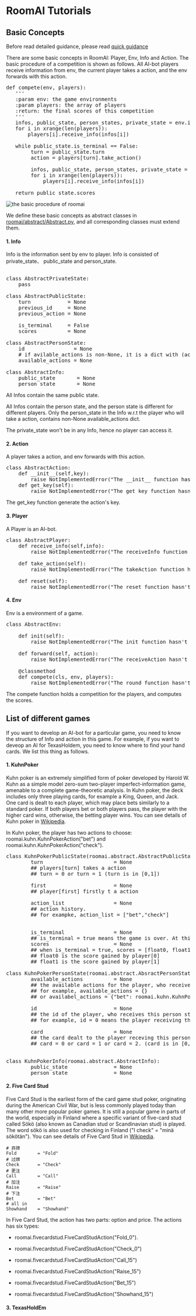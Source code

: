 
#  RoomAI Tutorials

## Basic Concepts

Before read detailed guidance, please read [quick guidance](https://github.com/roomai/RoomAI#1-quick-guidance)

There are some basic concepts in RoomAI: Player, Env, Info and Action. The basic procedure of a competition is shown as follows. All AI-bot players receive information from env, the current player takes a action, and the env forwards with this action.

<pre>
def compete(env, players):
   '''
   :param env: the game environments
   :param players: the array of players
   :return: the final scores of this competition
   '''
   infos, public_state, person_states, private_state = env.init()
   for i in xrange(len(players)):
       players[i].receive_info(infos[i])

   while public_state.is_terminal == False:
        turn = public_state.turn
        action = players[turn].take_action()
        
        infos, public_state, person_states, private_state = env.forward(action)
        for i in xrange(len(players)):
            players[i].receive_info(infos[i])

   return public_state.scores                
</pre>

![the basic procedure of roomai](https://github.com/roomai/RoomAI/blob/master/roomai/game.png)

We define these basic concepts as abstract classes in [roomai/abstract/Abstract.py](https://github.com/roomai/RoomAI/blob/master/roomai/abstract/Abstract.py), and all corresponding classes must extend them.  


#### 1. Info

Info is the information sent by env to player. Info is consisted of private_state、 public_state and person_state. 

<pre>

class AbstractPrivateState:
    pass
    
class AbstractPublicState:
    turn            = None
    previous_id     = None
    previous_action = None

    is_terminal     = False
    scores          = None

class AbstractPersonState:
    id                = None 
    # if avilable_actions is non-None, it is a dict with (action_key, action) 
    available_actions = None 

class AbstractInfo:
    public_state       = None
    person_state       = None
</pre>


All Infos contain the same public state. 

All Infos contain the person state, and the person state is different for different players. Only the person_state in the Info w.r.t the player who will take a action, contains non-None available_actions dict. 

The private_state won't be in any Info, hence no player can access it.
#### 2. Action

A player takes a action, and env forwards with this action.

<pre>
class AbstractAction:
    def __init__(self,key):
        raise NotImplementedError("The __init__ function hasn't been implemented"
    def get_key(self):
        raise NotImplementedError("The get_key function hasn't been implemented")
</pre>

The get_key function generate the action's key.

#### 3. Player

A Player is an AI-bot.

<pre>
class AbstractPlayer:
    def receive_info(self,info):
        raise NotImplementedError("The receiveInfo function hasn't been implemented") 

    def take_action(self):
        raise NotImplementedError("The takeAction function hasn't been implemented") 

    def reset(self):
        raise NotImplementedError("The reset function hasn't been implemented")
</pre>


#### 4. Env

Env is a environment of a game.
<pre>
class AbstractEnv:

    def init(self):
        raise NotImplementedError("The init function hasn't been implemented")

    def forward(self, action):
        raise NotImplementedError("The receiveAction hasn't been implemented")

    @classmethod
    def compete(cls, env, players):
        raise NotImplementedError("The round function hasn't been implemented")
</pre>

The compete function holds a competition for the players, and computes the scores.

## List of different games

If you want to develop an AI-bot for a particular game, you need to know the structure of Info and action in this game. 
For example,  if you want to deveop an AI for TexasHoldem, you need to know where to find your hand cards.
We list this thing as follows.

#### 1. KuhnPoker

Kuhn poker is an extremely simplified form of poker developed by Harold W.
Kuhn as a simple model zero-sum two-player imperfect-information game, amenable to a complete game-theoretic analysis.
In Kuhn poker, the deck includes only three playing cards, for example a King, Queen, and Jack.
One card is dealt to each player, which may place bets similarly to a standard poker.
If both players bet or both players pass, the player with the higher card wins, otherwise, the betting player wins.
You can see details of Kuhn poker in [Wikipedia](https://en.wikipedia.org/wiki/Kuhn_poker).

In Kuhn poker, the player has two actions to choose: roomai.kuhn.KuhnPokerAction("bet") and roomai.kuhn.KuhnPokerAction("check").

<pre>
class KuhnPokerPublicState(roomai.abstract.AbstractPublicState):
        turn                       = None
        ## players[turn] takes a action
        ## turn = 0 or turn = 1 (turn is in [0,1])

        first                      = None
        ## player[first] firstly t a action

        action_list                = None
        ## action history.
        ## for exampke, action_list = ["bet","check"]


        is_terminal                = None
        ## is_terminal = true means the game is over. At this time, scores is not None
        scores                     = None
        ## when is_terminal = true, scores = [float0, float1].
        ## float0 is the score gained by player[0]
        ## float1 is the score gained by player[1]

class KuhnPokerPersonState(roomai.abstract.AbsractPersonState):
        available_actions          = None
        ## the available actions for the player, who receives this person state.
        ## for example, available_actions = {}
        ## or availabel_actions = {"bet": roomai.kuhn.KuhnPokerAction("bet")}

        id                         = None
        ## the id of the player, who receives this person state.
        ## for example, id = 0 means the player receiving this person state is players[0]

        card                       = None
        ## the card dealt to the player receving this person state
        ## card = 0 or card = 1 or card = 2. (card is in [0,1,2])


class KuhnPokerInfo(roomai.abstract.AbstractInfo):
        public_state               = None
        person_state               = None
</pre>



#### 2. Five Card Stud

Five Card Stud is the earliest form of the card game stud poker, originating during the American Civil War, but is less commonly played today than many other more popular poker games.
It is still a popular game in parts of the world, especially in Finland where a specific variant of five-card stud called Sökö (also known as Canadian stud or Scandinavian stud) is played.
The word sökö is also used for checking in Finland ("I check" = "minä sökötän"). You can see details of Five Card Stud in [Wikipedia](https://en.wikipedia.org/wiki/Five-card_stud).

    # 弃牌
    Fold        = "Fold"
    # 过牌
    Check       = "Check"
    # 更注
    Call        = "Call"
    # 加注
    Raise       = "Raise"
    # 下注
    Bet         = "Bet"
    # all in
    Showhand    = "Showhand"

In Five Card Stud, the action has two parts: option and price. The actions has six types:
- roomai.fivecardstud.FiveCardStudAction("Fold_0").

- roomai.fivecardstud.FiveCardStudAction("Check_0")

- roomai.fivecardstud.FiveCardStudAction("Call_15")

- roomai.fivecardstud.FiveCardStudAction("Raise_15")

- roomai.fivecardstud.FiveCardStudAction("Bet_15")

- roomai.fivecardstud.FiveCardStudAction("Showhand_15")


#### 3. TexasHoldEm


